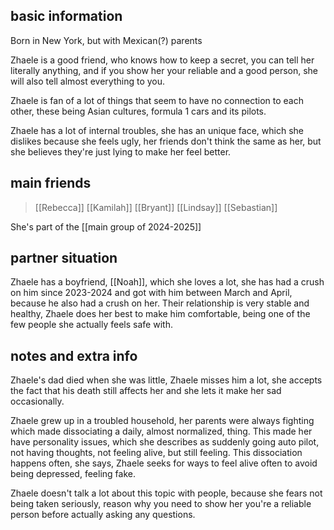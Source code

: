 ## basic information

Born in New York, but with Mexican(?) parents

Zhaele is a good friend, who knows how to keep a secret, you can tell her literally anything, and if you show her your reliable and a good person, she will also tell almost everything to you.

Zhaele is fan of a lot of things that seem to have no connection to each other, these being Asian cultures, formula 1 cars and its pilots.

Zhaele has a lot of internal troubles, she has an unique face, which she dislikes because she feels ugly, her friends don't think the same as her, but she believes they're just lying to make her feel better.
## main friends

>[[Rebecca]]
>[[Kamilah]]
>[[Bryant]]
>[[Lindsay]]
>[[Sebastian]]

She's part of the [[main group of 2024-2025]]

## partner situation
Zhaele has a boyfriend, [[Noah]], which she loves a lot, she has had a crush on him since 2023-2024 and got with him between March and April, because he also had a crush on her. Their relationship is very stable and healthy, Zhaele does her best to make him comfortable, being one of the few people she actually feels safe with.

## notes and extra info

Zhaele's dad died when she was little, Zhaele misses him a lot, she accepts the fact that his death still affects her and she lets it make her sad occasionally.

Zhaele grew up in a troubled household, her parents were always fighting which made dissociating a daily, almost normalized, thing. This made her have personality issues, which she describes as suddenly going auto pilot, not having thoughts, not feeling alive, but still feeling. This dissociation happens often, she says, Zhaele seeks for ways to feel alive often to avoid being depressed, feeling fake.

Zhaele doesn't talk a lot about this topic with people, because she fears not being taken seriously, reason why you need to show her you're a reliable person before actually asking any questions.

